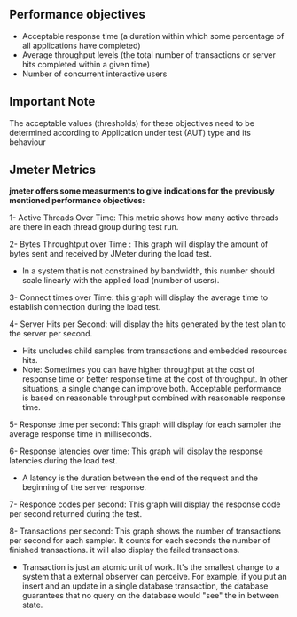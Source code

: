## Performance objectives
  - Acceptable response time (a duration within which some percentage of all applications have completed)
  - Average throughput levels (the total number of transactions or server hits completed within a given time)
  - Number of concurrent interactive users

## Important Note
   The acceptable values (thresholds) for these objectives need to be determined according to 
   Application under test (AUT) type and its behaviour
        

## Jmeter Metrics
**jmeter offers some measurments to give indications for the previously mentioned performance objectives:**

1- Active Threads Over Time:  This metric shows how many active threads are there in each thread group during test run.

2- Bytes Throughtput over Time : This graph will display the amount of bytes sent and received by JMeter during the load test.
   - In a system that is not constrained by bandwidth, this number should scale linearly with the applied load (number of users).

3- Connect times over Time: this graph will display the average time to establish connection during the load test.

4- Server Hits per Second:  will display the hits generated by the test plan to the server per second. 
   - Hits uncludes child samples from transactions and embedded resources hits.
   - Note: Sometimes you can have higher throughput at the cost of response time
            or better response time at the cost of throughput. In other situations, a single 
            change can improve both. Acceptable performance is based on reasonable throughput 
            combined with reasonable response time.

5- Response time per second:  This graph will display for each sampler the average response time in milliseconds.

6- Response latencies over time: This graph will display the response latencies during the load test. 
   - A latency is the duration between the end of the request and the beginning of the server response.

7- Responce codes per second: This graph will display the response code per second returned during the test.

8- Transactions per second: This graph shows the number of transactions per second for each sampler. 
It counts for each seconds the number of finished transactions. it will also display the failed transactions.
   - Transaction is just an atomic unit of work. It's the smallest change to a system that a external observer can perceive. For example, if you put an insert and an update in a single database transaction, the database guarantees that no query on the database would "see" the in between state.
